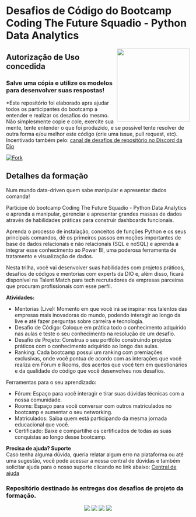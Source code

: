 <h1> Desafios de Código do Bootcamp Coding The Future Squadio - Python Data Analytics </h1>
<img align="right" height="200"src="https://hermes.dio.me/tracks/0136518c-68d6-4198-bdbe-6d982c3a1261.png">
<h2> Autorização de Uso concedida</h2>
<h3> Salve uma cópia e utilize os modelos para desenvolver suas respostas!</h3>
*Este repositório foi elaborado apra ajudar todos os participantes do bootcamp a entender e realizar os desafios do mesmo. Não simplesmente copie e cole, exercite sua mente, tente entender o que foi produzido, e se possível tente resolver de outra forma e/ou melhor este código (crie uma issue, pull request, etc). Incentivado também pelo: <a href="https://discord.com/channels/689887036110274618/1210779218812870796"> canal de desafios de repositório no Discord da Dio </a>
<p align="">
<a href="https://github.com/venelouis/desafios-de-codigo-squadio/fork">
<img alt="Fork" title="Fork Button" src="https://shields.io/badge/-DAR%20FORK-blue.svg?&style=for-the-badge&logo=github&logoColor=white"/></a>
</p>
<h2> Detalhes da formação </h2>
Num mundo data-driven quem sabe manipular e apresentar dados comanda!

Participe do bootcamp Coding The Future Squadio - Python Data Analytics e aprenda a manipular, gerenciar e apresentar grandes massas de dados através de habilidades práticas para construir dashboards funcionais.

Aprenda o processo de instalação, conceitos de funções Python e os seus principais comandos, dê os primeiros passos em noções importantes de base de dados relacionais e não relacionais (SQL e noSQL) e aprenda a integrar esse conhecimento ao Power BI, uma poderosa ferramenta de tratamento e visualização de dados.

Nesta trilha, você vai desenvolver suas habilidades com projetos práticos, desafios de códigos e mentorias com experts da DIO e, além disso, ficará disponível na Talent Match para tech recrutadores de empresas parceiras que procuram profissionais com esse perfil.

<b>Atividades:</b><br>
- Mentorias (Live): Momento em que você irá se inspirar nos talentos das empresas mais inovadoras do mundo, podendo interagir ao longo da live e até fazer perguntas sobre carreira e tecnologia.
- Desafio de Código: Coloque em prática todo o conhecimento adquirido nas aulas e teste o seu conhecimento na resolução de um desafio.
- Desafio de Projeto: Construa o seu portfólio construindo projetos práticos com o conhecimento adquirido ao longo das aulas.
- Ranking: Cada bootcamp possui um ranking com premiações exclusivas, onde você pontua de acordo com as interações que você realiza em Fórum e Rooms, dos acertos que você tem em questionários e da qualidade do código que você desenvolveu nos desafios.

Ferramentas para o seu aprendizado:<br>
- Fórum: Espaço para você interagir e tirar suas dúvidas técnicas com a nossa comunidade.
- Rooms: Espaço para você conversar com outros matriculados no bootcamp e aumentar o seu networking.
- Matriculados: Saiba quem está participando da mesma jornada educacional que você.
- Certificado: Baixe e compartilhe os certificados de todas as suas conquistas ao longo desse bootcamp.

<b>Precisa de ajuda? Suporte</b><br>
Caso tenha alguma dúvida, queria relatar algum erro na plataforma ou até uma sugestão, você pode acessar a nossa central de dúvidas e também solicitar ajuda para o nosso suporte clicando no link abaixo: <a href="https://digitalinnovationone.atlassian.net/servicedesk/customer/portal/16/group/90">Central de ajuda</a>

### Repositório destinado às entregas dos desafios de projeto da formação.

<div align="center">
  <p>
      <img src="https://img.shields.io/github/languages/count/venelouis/desafios-de-codigo-squadio"/>
      <img src="https://img.shields.io/github/repo-size/venelouis/desafios-de-codigo-squadio"/>
      <img src="https://img.shields.io/github/last-commit/venelouis/desafios-de-codigo-squadio"/>
      <img src="https://img.shields.io/github/issues/venelouis/desafios-de-codigo-squadio"/>
  </p> 
</div>
